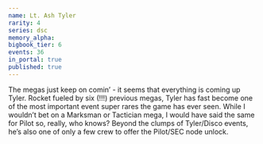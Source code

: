 ```yaml
---
name: Lt. Ash Tyler
rarity: 4
series: dsc
memory_alpha:
bigbook_tier: 6
events: 36
in_portal: true
published: true
---
```


The megas just keep on comin’ - it seems that everything is coming up Tyler. Rocket fueled by six (!!!) previous megas, Tyler has fast become one of the most important event super rares the game has ever seen. While I wouldn’t bet on a Marksman or Tactician mega, I would have said the same for Pilot so, really, who knows? Beyond the clumps of Tyler/Disco events, he’s also one of only a few crew to offer the Pilot/SEC node unlock.
